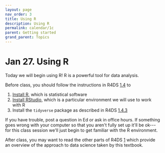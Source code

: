 ```yaml
---
layout: page
nav_order: 3
title: Using R
description: Using R
permalink: calendar/1c
parent: Getting started
grand_parent: Topics
---
```


# Jan 27. Using R

Today we will begin using R! R is a powerful tool for data analysis.

Before class, you should follow the instructions in R4DS [1.4](https://r4ds.had.co.nz/introduction.html#prerequisites) to

1. [Install R](https://cloud.r-project.org/), which is statistical software
2. [Install RStudio](http://www.rstudio.com/download), which is a particular environment we will use to work with R
3. Install the `tidyverse` package as described in R4DS [1.4.3](https://r4ds.had.co.nz/introduction.html#the-tidyverse)

If you have trouble, post a question in Ed or ask in office hours. If something goes wrong with your computer so that you aren't fully set up it'll be ok---for this class session we'll just begin to get familiar with the R environment.

After class, you may want to read the other parts of R4DS [1](https://r4ds.had.co.nz/introduction.html) which provide an overview of the approach to data science taken by this textbook.